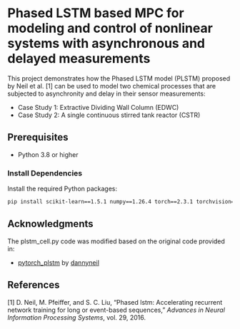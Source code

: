 # Phased LSTM based MPC for modeling and control of nonlinear systems with asynchronous and delayed measurements
This project demonstrates how the Phased LSTM model (PLSTM) proposed by Neil et al. [1] can be used to model two chemical processes that are subjected to asynchronity and delay in their sensor measurements:

- Case Study 1: Extractive Dividing Wall Column (EDWC)
- Case Study 2: A single continuous stirred tank reactor (CSTR)

## Prerequisites
- Python 3.8 or higher
### Install Dependencies
Install the required Python packages:
```bash
pip install scikit-learn==1.5.1 numpy==1.26.4 torch==2.3.1 torchvision==0.18.1 torchaudio==2.3.1 matplotlib==3.9.1
```

## Acknowledgments
The plstm_cell.py code was modified based on the original code provided in:
- [pytorch_plstm](https://github.com/dannyneil/pytorch_plstm) by [dannyneil](https://github.com/dannyneil)

## References
[1] D. Neil, M. Pfeiffer, and S. C. Liu, “Phased lstm: Accelerating recurrent network training for long or event-based sequences,” _Advances in
Neural Information Processing Systems_, vol. 29, 2016.


